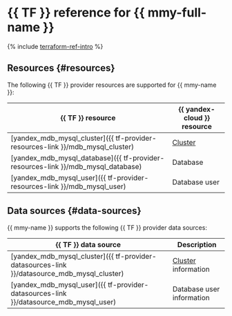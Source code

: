 # {{ TF }} reference for {{ mmy-full-name }}

{% include [terraform-ref-intro](../_includes/terraform-ref-intro.md) %}

## Resources {#resources}

The following {{ TF }} provider resources are supported for {{ mmy-name }}:

| **{{ TF }} resource** | **{{ yandex-cloud }} resource** |
| --- | --- |
| [yandex_mdb_mysql_cluster]({{ tf-provider-resources-link }}/mdb_mysql_cluster) | [Cluster](concepts/index.md) |
| [yandex_mdb_mysql_database]({{ tf-provider-resources-link }}/mdb_mysql_database) | Database |
| [yandex_mdb_mysql_user]({{ tf-provider-resources-link }}/mdb_mysql_user) | Database user |

## Data sources {#data-sources}

{{ mmy-name }} supports the following {{ TF }} provider data sources:

| **{{ TF }} data source** | **Description** |
| --- | --- |
| [yandex_mdb_mysql_cluster]({{ tf-provider-datasources-link }}/datasource_mdb_mysql_cluster) | [Cluster](./concepts/index.md) information |
| [yandex_mdb_mysql_user]({{ tf-provider-datasources-link }}/datasource_mdb_mysql_user) | Database user information |